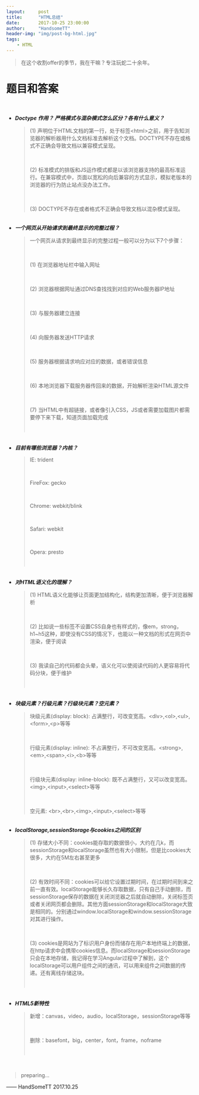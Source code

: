 ```yaml
---
layout:     post
title:      "HTML总结"
date:       2017-10-25 23:00:00
author:     "HandsomeTT"
header-img: "img/post-bg-html.jpg"
tags:
    - HTML
---
```


> 在这个收割offer的季节，我在干嘛？专注玩蛇二十余年。

# 题目和答案

<br>


<div>
	<ul>
		<li>
			<strong><em>Doctype 作用？ 严格模式与混杂模式怎么区分？各有什么意义？</em></strong><br>
			<blockquote>
				<p>(1) <!DOCTYPE>声明位于HTML文档的第一行，处于标签&lt;html&gt;之前，用于告知浏览器的解析器用什么文档标准去解析这个文档。DOCTYPE不存在或格式不正确会导致文档以兼容模式呈现。</p><br>
				<p>(2) 标准模式的排版和JS运作模式都是以该浏览器支持的最高标准运行。在兼容模式中，页面以宽松的向后兼容的方式显示，模拟老版本的浏览器的行为防止站点没办法工作。</p><br>
				<p>(3) DOCTYPE不存在或者格式不正确会导致文档以混杂模式呈现。</p>
			</blockquote>
		</li>
		<br>
		<li>
			<strong><em>一个网页从开始请求到最终显示的完整过程？</em></strong><br>
			<blockquote>
				<p>一个网页从请求到最终显示的完整过程一般可以分为以下7个步骤：</p><br>
				<p>(1) 在浏览器地址栏中输入网址</p><br>
				<p>(2) 浏览器根据网址通过DNS查找找到对应的Web服务器IP地址</p><br>
				<p>(3) 与服务器建立连接</p><br>
				<p>(4) 向服务器发送HTTP请求</p><br>
				<p>(5) 服务器根据请求响应对应的数据，或者错误信息</p><br>
				<p>(6) 本地浏览器下载服务器传回来的数据，开始解析渲染HTML源文件</p><br>
				<p>(7) 当HTML中有超链接，或者像引入CSS，JS或者需要加载图片都需要停下来下载，知道页面加载完成</p><br>	
			</blockquote>
		</li>
		<br>
		<li>
			<strong><em>目前有哪些浏览器？内核？</em></strong><br>
			<blockquote>
				<p>IE: trident</p><br>
				<p>FireFox: gecko</p><br>
				<p>Chrome: webkit/blink</p><br>
				<p>Safari: webkit</p><br>
				<p>Opera: presto</p><br>				
			</blockquote>
		</li>
		<br>
		<li>
			<strong><em>对HTML语义化的理解？</em></strong><br>
			<blockquote>
				<p>(1) HTML语义化能够让页面更加结构化，结构更加清晰，便于浏览器解析</p><br>
				<p>(2) 比如说一些标签不设置CSS自身也有样式的，像em，strong，h1~h5这种，即使没有CSS的情况下，也能以一种文档的形式在网页中渲染，便于阅读</p><br>
				<p>(3) 我读自己的代码都会头晕，语义化可以使阅读代码的人更容易将代码分块，便于维护</p><br>				
			</blockquote>
		</li><br>
		<li>
			<strong><em>块级元素？行级元素？行级块元素？空元素？</em></strong><br>
			<blockquote>
				<p>块级元素(display: block): 占满整行，可改变宽高。&lt;div&gt;,&lt;ol&gt;,&lt;ul&gt;,&lt;form&gt;,&lt;p&gt;等等</p><br>
				<p>行级元素(display: inline): 不占满整行，不可改变宽高。&lt;strong&gt;,&lt;em&gt;,&lt;span&gt;,&lt;i&gt;,&lt;b&gt;等等</p><br>
				<p>行级块元素(display: inline-block): 既不占满整行，又可以改变宽高。&lt;img&gt;,&lt;input&gt;,&lt;select&gt;等等</p><br>
				<p>空元素: &lt;br&gt;,&lt;br&gt;,&lt;img&gt;,&lt;input&gt;,&lt;select&gt;等等</p>				
			</blockquote>
		</li><br>
		<li>
			<strong><em>localStorage,sessionStorage与cookies之间的区别</em></strong><br>
			<blockquote>
				<p>(1) 存储大小不同：cookies能存取的数据很小，大约在几k，而sessionStorage和localStorage虽然也有大小限制，但是比cookies大很多，大约在5M左右甚至更多</p><br>
				<p>(2) 有效时间不同：cookies可以给它设置过期时间，在过期时间到来之前一直有效。localStorage能够长久存取数据，只有自己手动删除，而sessionStorage保存的数据在关闭浏览器之后就自动删除，关闭标签页或者关闭网页都会删除。其他方面sessionStorage和localStorage大致是相同的。分别通过window.localStorage和window.sessionStorage对其进行操作。</p><br>
				<p>(3) cookies是网站为了标识用户身份而储存在用户本地终端上的数据，在http请求中会携带cookies信息。而localStorage和sessionStorage只会在本地存储，我记得在学习Angular过程中了解到，这个localStorage可以用户组件之间的通讯，可以用来组件之间数据的传递。还有离线存储这块。</p><br>				
			</blockquote>
		</li>
		<br>
		<li>
			<strong><em>HTML5新特性</em></strong><br>
			<blockquote>
				<p>新增：canvas，video，audio，localStorage，sessionStorage等等</p><br>
				<p>删除：basefont，big，center，font，frame，noframe</p><br>
			</blockquote>
		</li><br>
	</ul>
</div>


>preparing...

—— HandSomeTT 2017.10.25


